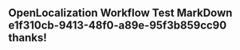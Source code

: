 <properties
ms.topic="hero-topic"
ms.test1="hero-topic"
ms.test2="test"/>

## OpenLocalization Workflow Test MarkDown e1f310cb-9413-48f0-a89e-95f3b859cc90 thanks!
